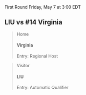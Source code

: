 First Round
Friday, May 7 at 3:00 EDT
## LIU vs #14 Virginia

> Home
> #### Virginia
> Entry: Regional Host

> Visitor
> #### LIU
> Entry: Automatic Qualifier